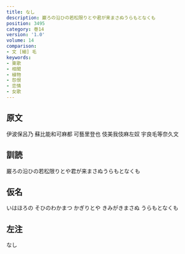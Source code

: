 ```yaml
---
title: なし
description: 巌ろの沿ひの若松限りとや君が来まさぬうらもとなくも
position: 3495
category: 巻14
version: '1.0'
volume: 14
comparison:
- 文 [細] 毛
keywords:
- 東歌
- 相聞
- 植物
- 怨恨
- 恋情
- 女歌
---
```


## 原文

伊波保呂乃 蘇比能和可麻都 可藝里登也 伎美我伎麻左奴 宇良毛等奈久文

## 訓読

巌ろの沿ひの若松限りとや君が来まさぬうらもとなくも

## 仮名

いはほろの そひのわかまつ かぎりとや きみがきまさぬ うらもとなくも

## 左注

なし

